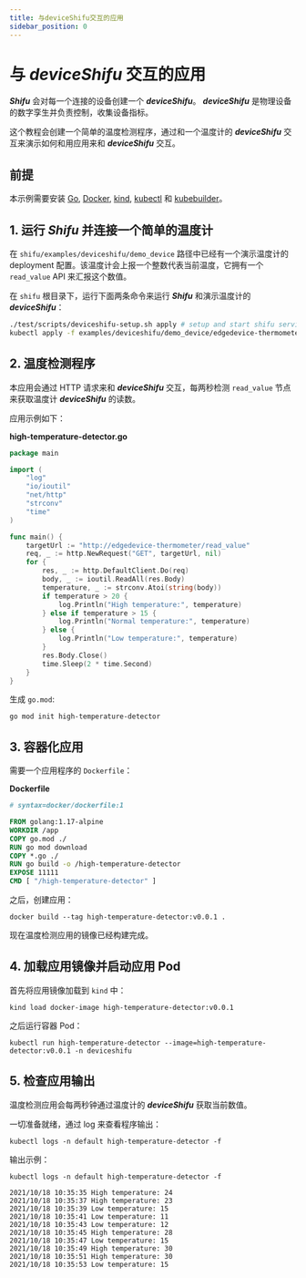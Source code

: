 ```yaml
---
title: 与deviceShifu交互的应用
sidebar_position: 0
---
```


# 与 ***deviceShifu*** 交互的应用

***Shifu*** 会对每一个连接的设备创建一个 ***deviceShifu***。 ***deviceShifu*** 是物理设备的数字孪生并负责控制，收集设备指标。

这个教程会创建一个简单的温度检测程序，通过和一个温度计的 ***deviceShifu*** 交互来演示如何和用应用来和 ***deviceShifu*** 交互。

## 前提

本示例需要安装 [Go](https://golang.org/dl/), [Docker](https://docs.docker.com/get-docker/), [kind](https://kubernetes.io/docs/tasks/tools/), [kubectl](https://kubernetes.io/docs/tasks/tools/) 和 [kubebuilder](https://github.com/kubernetes-sigs/kubebuilder)。

## 1. 运行 ***Shifu*** 并连接一个简单的温度计

在 `shifu/examples/deviceshifu/demo_device` 路径中已经有一个演示温度计的 deployment 配置。该温度计会上报一个整数代表当前温度，它拥有一个 `read_value` API 来汇报这个数值。

在 `shifu` 根目录下，运行下面两条命令来运行 ***Shifu*** 和演示温度计的 ***deviceShifu***：

```bash
./test/scripts/deviceshifu-setup.sh apply # setup and start shifu services for this demo
kubectl apply -f examples/deviceshifu/demo_device/edgedevice-thermometer # connect mock thermometer to shifu
```

## 2. 温度检测程序

本应用会通过 HTTP 请求来和 ***deviceShifu*** 交互，每两秒检测 `read_value` 节点来获取温度计 ***deviceShifu*** 的读数。

应用示例如下：

**high-temperature-detector.go**

```go
package main

import (
	"log"
	"io/ioutil"
	"net/http"
	"strconv"
	"time"
)

func main() {
	targetUrl := "http://edgedevice-thermometer/read_value"
	req, _ := http.NewRequest("GET", targetUrl, nil)
	for {
		res, _ := http.DefaultClient.Do(req)
		body, _ := ioutil.ReadAll(res.Body)
		temperature, _ := strconv.Atoi(string(body))
		if temperature > 20 {
			log.Println("High temperature:", temperature)
		} else if temperature > 15 {
			log.Println("Normal temperature:", temperature)
		} else {
			log.Println("Low temperature:", temperature)
		}
		res.Body.Close()
		time.Sleep(2 * time.Second)
	}
}
```

生成 `go.mod`:

```
go mod init high-temperature-detector
```

## 3. 容器化应用

需要一个应用程序的 `Dockerfile`：

**Dockerfile**

```Dockerfile
# syntax=docker/dockerfile:1

FROM golang:1.17-alpine
WORKDIR /app
COPY go.mod ./
RUN go mod download
COPY *.go ./
RUN go build -o /high-temperature-detector
EXPOSE 11111
CMD [ "/high-temperature-detector" ] 
```

之后，创建应用：

```
docker build --tag high-temperature-detector:v0.0.1 .
```

现在温度检测应用的镜像已经构建完成。

## 4. 加载应用镜像并启动应用 Pod

首先将应用镜像加载到 `kind` 中：

```
kind load docker-image high-temperature-detector:v0.0.1
```

之后运行容器 Pod：

```
kubectl run high-temperature-detector --image=high-temperature-detector:v0.0.1 -n deviceshifu
```

## 5. 检查应用输出

温度检测应用会每两秒钟通过温度计的 ***deviceShifu*** 获取当前数值。

一切准备就绪，通过 log 来查看程序输出：

```
kubectl logs -n default high-temperature-detector -f
```

输出示例：

```
kubectl logs -n default high-temperature-detector -f

2021/10/18 10:35:35 High temperature: 24
2021/10/18 10:35:37 High temperature: 23
2021/10/18 10:35:39 Low temperature: 15
2021/10/18 10:35:41 Low temperature: 11
2021/10/18 10:35:43 Low temperature: 12
2021/10/18 10:35:45 High temperature: 28
2021/10/18 10:35:47 Low temperature: 15
2021/10/18 10:35:49 High temperature: 30
2021/10/18 10:35:51 High temperature: 30
2021/10/18 10:35:53 Low temperature: 15
```
